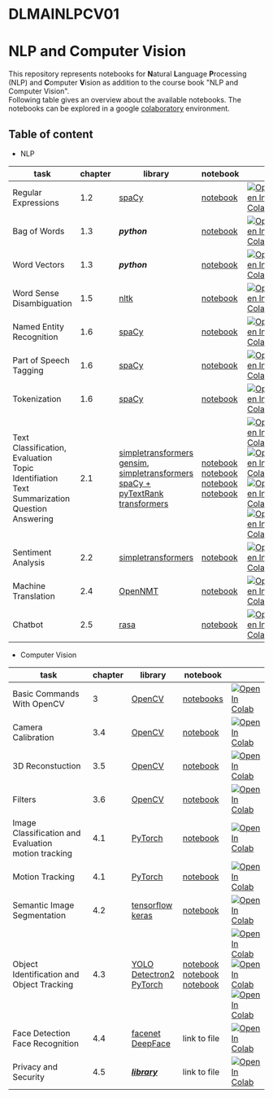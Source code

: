 # DLMAINLPCV01
NLP and Computer Vision
===

This repository represents notebooks for **N**atural **L**anguage **P**rocessing (NLP) and **C**omputer **V**ision as addition to the course book  "NLP and Computer Vision".<br> Following table gives an overview about the available notebooks.
The notebooks can be explored in a google [colaboratory](https://colab.research.google.com/notebooks/intro.ipynb?utm_source=scs-index) environment.

Table of content
---
* NLP

|task | chapter |  library | notebook|     |
|-----|---------|----------|---------|-----|
|Regular Expressions| 1.2 | [spaCy](https://spacy.io/)| [notebook](notebooks/nlp_1-2_regexp.ipynb)|[![Open In Colab](https://colab.research.google.com/assets/colab-badge.svg)](https://colab.research.google.com/github/iubh/DLMAINLPCV01/blob/master/notebooks/nlp_1-2_regexp.ipynb)| 
|Bag of Words| 1.3 | ***python*** | [notebook](notebooks/nlp_1-3_bag_of_words.ipynb)| [![Open In Colab](https://colab.research.google.com/assets/colab-badge.svg)](https://colab.research.google.com/github/iubh/DLMAINLPCV01/blob/master/notebooks/nlp_1-3_bag_of_words.ipynb)| 
| Word Vectors| 1.3 | ***python*** | [notebook](notebooks/nlp_1-3_word_vectors.ipynb)| [![Open In Colab](https://colab.research.google.com/assets/colab-badge.svg)](https://colab.research.google.com/github/iubh/DLMAINLPCV01/blob/master/notebooks/nlp_1-3_word_vectors.ipynb)| 
|Word Sense Disambiguation| 1.5 | [nltk](https://www.nltk.org/)| [notebook](notebooks/nlp_1-5_word_sense_disambiguation.ipynb)|[![Open In Colab](https://colab.research.google.com/assets/colab-badge.svg)](https://colab.research.google.com/github/iubh/DLMAINLPCV01/blob/master/notebooks/nlp_1-5_word_sense_disambiguation.ipynb)|
|Named Entity Recognition| 1.6 |[spaCy](https://spacy.io/)| [notebook](notebooks/nlp_1-6_spacy.ipynb)| [![Open In Colab](https://colab.research.google.com/assets/colab-badge.svg)](https://colab.research.google.com/github/iubh/DLMAINLPCV01/blob/master/notebooks/nlp_1-6_spacy.ipynb)|
|Part of Speech Tagging| 1.6 |[spaCy](https://spacy.io/)| [notebook](notebooks/nlp_1-6_spacy.ipynb)| [![Open In Colab](https://colab.research.google.com/assets/colab-badge.svg)](https://colab.research.google.com/github/iubh/DLMAINLPCV01/blob/master/notebooks/nlp_1-6_spacy.ipynb)|
|Tokenization| 1.6 |[spaCy](https://spacy.io/)| [notebook](notebooks/nlp_1-6_spacy.ipynb)| [![Open In Colab](https://colab.research.google.com/assets/colab-badge.svg)](https://colab.research.google.com/github/iubh/DLMAINLPCV01/blob/master/notebooks/nlp_1-6_spacy.ipynb)|
|Text Classification, Evaluation <br> Topic Identifiation <br> Text Summarization <br> Question Answering| 2.1  | [simpletransformers](https://simpletransformers.ai/) <br>[gensim](https://radimrehurek.com/gensim/index.html), [simpletransformers](https://simpletransformers.ai/) <br> [spaCy + pyTextRank](https://spacy.io/universe/project/spacy-pytextrank#gatsby-noscript) <br>  [transformers](https://github.com/huggingface/transformers)| [notebook](notebooks/nlp_2-1_Text_Classification.ipynb) <br> [notebook](notebooks/nlp_2-1_topic_identification.ipynb) <br> [notebook](notebooks/nlp_2-1_text_summarizaion_spaCy.ipynb) <br> [notebook](notebooks/nlp_2-1_question_answering.ipynb)|[![Open In Colab](https://colab.research.google.com/assets/colab-badge.svg)](https://colab.research.google.com/github/iubh/DLMAINLPCV01/blob/master/notebooks/nlp_2-1_Text_Classification.ipynb) <br> [![Open In Colab](https://colab.research.google.com/assets/colab-badge.svg)](https://colab.research.google.com/github/iubh/DLMAINLPCV01/blob/master/notebooks/nlp_2-1_topic_identification.ipynb) <br> [![Open In Colab](https://colab.research.google.com/assets/colab-badge.svg)](https://colab.research.google.com/github/iubh/DLMAINLPCV01/blob/master/notebooks/nlp_2-1_text_summarizaion_spaCy.ipynb) <br> [![Open In Colab](https://colab.research.google.com/assets/colab-badge.svg)](https://colab.research.google.com/github/iubh/DLMAINLPCV01/blob/master/notebooks/nlp_2-1_question_answering.ipynb)|
|Sentiment Analysis| 2.2 | [simpletransformers](https://simpletransformers.ai/) |[notebook](notebooks/nlp_2-2_sentiment_analysis.ipynb)| [![Open In Colab](https://colab.research.google.com/assets/colab-badge.svg)](https://colab.research.google.com/github/iubh/DLMAINLPCV01/blob/master/notebooks/nlp_2-2_sentiment_analysis.ipynb)|
|Machine Translation| 2.4 | [OpenNMT](https://opennmt.net/) | [notebook](notebooks/nlp_2-4_machine_translation.ipynb)| [![Open In Colab](https://colab.research.google.com/assets/colab-badge.svg)](https://colab.research.google.com/github/iubh/DLMAINLPCV01/blob/master/notebooks/nlp_2-4_machine_translation.ipynb)|
|Chatbot| 2.5 | [rasa](https://github.com/RasaHQ/rasa-demo) | [notebook](notebooks/nlp_2-5_chatbot_RASA.ipynb)| [![Open In Colab](https://colab.research.google.com/assets/colab-badge.svg)](https://colab.research.google.com/github/iubh/DLMAINLPCV01/blob/master/notebooks/nlp_2-5_chatbot_RASA.ipynb)|

* Computer Vision


|task | chapter |  library | notebook|     |
|-----|---------|----------|---------|-----|
|Basic Commands With OpenCV| 3 | [OpenCV](https://opencv.org/)| [notebooks](notebooks/cv_basic_commands.ipynb)|[![Open In Colab](https://colab.research.google.com/assets/colab-badge.svg)](https://colab.research.google.com/github/iubh/DLMAINLPCV01/blob/master/notebooks/cv_basic_commands.ipynb)| 
|Camera Calibration| 3.4 |[OpenCV](https://opencv.org/)| [notebook](notebooks/cv_3-4__camera_calibration.ipynb)|[![Open In Colab](https://colab.research.google.com/assets/colab-badge.svg)](https://colab.research.google.com/github/iubh/DLMAINLPCV01/blob/master/notebooks/cv_3-4__camera_calibration.ipynb)|
|3D Reconstuction| 3.5 |[OpenCV](https://opencv.org/) | [notebook](notebooks/cv_3-5_3D_reconstruction.ipynb)|[![Open In Colab](https://colab.research.google.com/assets/colab-badge.svg)](https://colab.research.google.com/github/iubh/DLMAINLPCV01/blob/master/notebooks/cv_3-5_3D_reconstruction.ipynb)|
|Filters| 3.6 |[OpenCV](https://opencv.org/)| [notebook](notebooks/cv_3-6_convolution_filters_OpenCV.ipynb)| [![Open In Colab](https://colab.research.google.com/assets/colab-badge.svg)](https://colab.research.google.com/github/iubh/DLMAINLPCV01/blob/master/notebooks/cv_3-6_convolution_filters_OpenCV.ipynb)|
|Image Classification and Evaluation <br> motion tracking| 4.1 | [PyTorch](https://github.com/pytorch/pytorch)| [notebook](notebooks/cv_4-1_image_classification_start.ipynb) | [![Open In Colab](https://colab.research.google.com/assets/colab-badge.svg)](https://colab.research.google.com/github/iubh/DLMAINLPCV01/blob/master/notebooks/cv_4-1_image_classification_start.ipynb) |
|Motion Tracking| 4.1 | [PyTorch](https://github.com/pytorch/pytorch)| [notebook]() | [![Open In Colab](https://colab.research.google.com/assets/colab-badge.svg)]() |
|Semantic Image Segmentation| 4.2 | [tensorflow](https://www.tensorflow.org/)<br>[keras](https://keras.io/) | [notebook](notebooks/cv_4-2_semantic_image_segmentation.ipynb) | [![Open In Colab](https://colab.research.google.com/assets/colab-badge.svg)](https://colab.research.google.com/github/iubh/DLMAINLPCV01/blob/master/notebooks/cv_4-2_semantic_image_segmentation.ipynb)|
|Object Identification and Object Tracking| 4.3 | [YOLO](https://github.com/ultralytics/yolov3) <br> [Detectron2](https://github.com/facebookresearch/detectron2) <br> [PyTorch](https://github.com/pytorch/pytorch)| [notebook](notebooks/cv_4-3_object_detection.ipynb) <br> [notebook](notebooks/cv_4-3_objectDetection_Detectron2.ipynb) <br> [notebook](notebooks/cv_4-3_PyTorch_Object_Tracking.ipynb)| [![Open In Colab](https://colab.research.google.com/assets/colab-badge.svg)](https://colab.research.google.com/github/iubh/DLMAINLPCV01/blob/master/notebooks/cv_4-3_object_detection.ipynb) <br> [![Open In Colab](https://colab.research.google.com/assets/colab-badge.svg)](https://colab.research.google.com/github/iubh/DLMAINLPCV01/blob/master/notebooks/cv_4-3_objectDetection_Detectron2.ipynb) <br> [![Open In Colab](https://colab.research.google.com/assets/colab-badge.svg)](https://colab.research.google.com/github/iubh/DLMAINLPCV01/blob/master/notebooks/cv_4-3_PyTorch_Object_Tracking.ipynb)|
|Face Detection <br> Face Recognition| 4.4 |[facenet]() <br> [DeepFace]()| link to file|  [![Open In Colab](https://colab.research.google.com/assets/colab-badge.svg)]() |
|Privacy and Security | 4.5 | [***library***]() | link to file |  [![Open In Colab](https://colab.research.google.com/assets/colab-badge.svg)]() |
